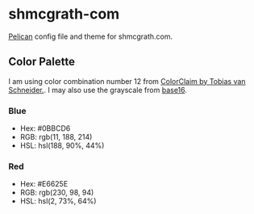 # shmcgrath-com
[Pelican](https://blog.getpelican.com/) config file and theme for shmcgrath.com.

## Color Palette

I am using color combination number 12 from [ColorClaim by Tobias van Schneider.](https://www.vanschneider.com/colors). I may also use the grayscale from [base16](http://chriskempson.com/projects/base16/).

### Blue
- Hex: #0BBCD6
- RGB: rgb(11, 188, 214)
- HSL: hsl(188, 90%, 44%)

### Red
- Hex: #E6625E
- RGB: rgb(230, 98, 94)
- HSL: hsl(2, 73%, 64%)
